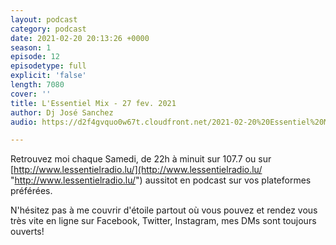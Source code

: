 ```yaml
---
layout: podcast
category: podcast
date: 2021-02-20 20:13:26 +0000
season: 1
episode: 12
episodetype: full
explicit: 'false'
length: 7080
cover: ''
title: L'Essentiel Mix - 27 fev. 2021
author: Dj José Sanchez
audio: https://d2f4gvquo0w67t.cloudfront.net/2021-02-20%20Essentiel%20Mix.mp3

---
```

Retrouvez moi chaque Samedi, de 22h à minuit sur 107.7 ou sur [http://www.lessentielradio.lu/](http://www.lessentielradio.lu/ "http://www.lessentielradio.lu/") aussitot en podcast sur vos plateformes préférées.

N'hésitez pas à me couvrir d'étoile partout où vous pouvez et rendez vous très vite en ligne sur Facebook, Twitter, Instagram, mes DMs sont toujours ouverts!